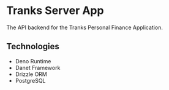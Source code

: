 # Tranks Server App

The API backend for the Tranks Personal Finance Application.

## Technologies

* Deno Runtime
* Danet Framework
* Drizzle ORM
* PostgreSQL